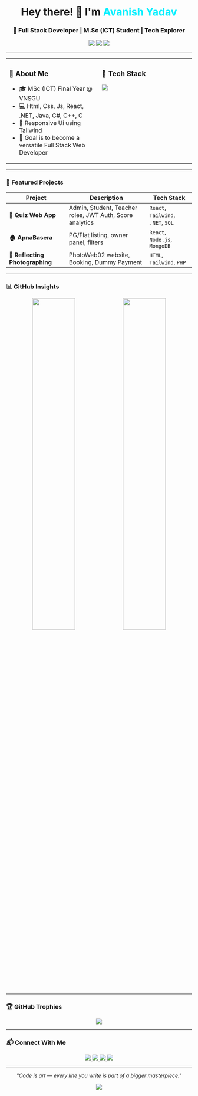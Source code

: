 <!-- 👋 Hero Section -->
<h1 align="center">Hey there! 👋 I'm <span style="color:#00f0ff;">Avanish Yadav</span></h1>
<h3 align="center">🚀 Full Stack Developer | M.Sc (ICT) Student | Tech Explorer</h3>

<p align="center">
  <img src="https://img.shields.io/badge/VNSGU-University-blueviolet?style=for-the-badge" />
  <img src="https://img.shields.io/badge/J.P.Dawar%20Institute-Surat-yellow?style=for-the-badge" />
  <img src="https://img.shields.io/github/followers/avanishyadav?style=for-the-badge&logo=github" />
</p>

---

<!-- ✨ Summary Cards -->
<div align="center">

<table>
  <tr>
    <td width="45%" style="vertical-align: top;">
      <h3>🧠 About Me</h3>
      <ul>
        <li>🎓 MSc (ICT) Final Year @ VNSGU</li>
        <li>💻 Html, Css, Js, React, .NET, Java, C#, C++, C </li>
        <li>📱 Responsive Ui using Tailwind</li>
        <li>🎯 Goal is to become a versatile Full Stack Web Developer</li>
      </ul>
    </td>
    <td width="45%" style="vertical-align: top;">
      <h3>🔧 Tech Stack</h3>
      <p>
        <img src="https://skillicons.dev/icons?i=react,tailwind,dotnet,kotlin,nodejs,mongodb,mysql,html,css,js,androidstudio,postman,figma,git,vscode" />
      </p>
    </td>
  </tr>
</table>

</div>

---

<!-- 📁 Projects Section -->
### 🚀 Featured Projects

| Project | Description | Tech Stack |
|--------|-------------|------------|
| **🧠 Quiz Web App** | Admin, Student, Teacher roles, JWT Auth, Score analytics | `React`, `Tailwind`, `.NET`, `SQL` |
| **🏠 ApnaBasera** | PG/Flat listing, owner panel, filters | `React`, `Node.js`, `MongoDB` |
| **📱 Reflecting Photographing** | PhotoWeb02 website, Booking, Dummy Payment | `HTML`, `Tailwind`, `PHP` |

---

<!-- 📈 GitHub Stats -->
### 📊 GitHub Insights

<p align="center">
  <img src="https://github-readme-stats.vercel.app/api?username=avanishyadav&show_icons=true&theme=tokyonight&hide_border=true" width="48%" />
  <img src="https://github-readme-streak-stats.herokuapp.com?user=avanishyadav&theme=tokyonight&hide_border=true" width="48%" />
</p>

---

<!-- 🏆 Trophies -->
### 🏆 GitHub Trophies

<p align="center">
  <img src="https://github-profile-trophy.vercel.app/?username=avanishyadav&theme=gruvbox&no-frame=true&column=3&margin-w=15" />
</p>

---

<!-- 📫 Contact -->
### 📬 Connect With Me

<p align="center">
  <a href="mailto:youremail@gmail.com">
    <img src="https://img.shields.io/badge/Gmail-D14836?style=for-the-badge&logo=gmail&logoColor=white" />
  </a>
  <a href="https://linkedin.com/in/your-link">
    <img src="https://img.shields.io/badge/LinkedIn-0077B5?style=for-the-badge&logo=linkedin&logoColor=white" />
  </a>
  <a href="https://youtube.com/@yourchannel">
    <img src="https://img.shields.io/badge/Youtube-FF0000?style=for-the-badge&logo=youtube&logoColor=white" />
  </a>
  <a href="https://your-portfolio.com">
    <img src="https://img.shields.io/badge/Portfolio-000000?style=for-the-badge&logo=google-chrome&logoColor=white" />
  </a>
</p>

---

<!-- 💡 Quote -->
<p align="center"><i>"Code is art — every line you write is part of a bigger masterpiece."</i></p>

<p align="center">
  <img src="https://capsule-render.vercel.app/api?type=waving&color=gradient&height=100&section=footer" />
</p>
